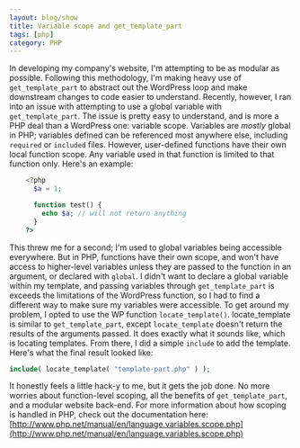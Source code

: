 ```yaml
---
layout: blog/show
title: Variable scope and get_template_part
tags: [php]
category: PHP
---
```


In developing my company's website, I'm attempting to be as modular as possible. Following this methodology, I'm making heavy use of `get_template_part` to abstract out the WordPress loop and make downstream changes to code easier to understand. Recently, however, I ran into an issue with attempting to use a global variable with `get_template_part`. The issue is pretty easy to understand, and is more a PHP deal than a WordPress one: variable scope. Variables are *mostly* global in PHP; variables defined can be referenced most anywhere else, including `required` or `included` files. However, user-defined functions have their own local function scope. Any variable used in that function is limited to that function only. Here's an example:

```php
	<?php
	  $a = 1;

	  function test() {
	    echo $a; // will not return anything
	  }
	?>
```

 This threw me for a second; I'm used to global variables being accessible everywhere. But in PHP, functions have their own scope, and won't have access to higher-level variables unless they are passed to the function in an argument, or declared with `global`. I didn't want to declare a global variable within my template, and passing variables through `get_template_part` is exceeds the limitations of the WordPress function, so I had to find a different way to make sure my variables were accessible. To get around my problem, I opted to use the WP function `locate_template()`. locate_template is similar to `get_template_part`, except `locate_template` doesn't return the results of the arguments passed. It does exactly what it sounds like, which is locating templates. From there, I did a simple `include` to add the template. Here's what the final result looked like:

```php
include( locate_template( "template-part.php" ) );
```

 It honestly feels a little hack-y to me, but it gets the job done. No more worries about function-level scoping, all the benefits of `get_template_part`, and a modular website back-end. For more information about how scoping is handled in PHP, check out the documentation here: [http://www.php.net/manual/en/language.variables.scope.php](http://www.php.net/manual/en/language.variables.scope.php)

